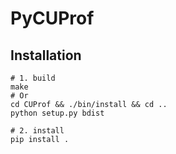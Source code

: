 # PyCUProf

## Installation

```shell
# 1. build
make
# Or
cd CUProf && ./bin/install && cd ..
python setup.py bdist

# 2. install
pip install .
```
